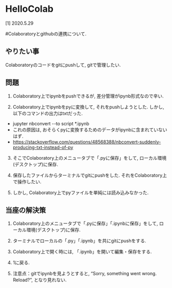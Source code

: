 # HelloColab
[1] 2020.5.29

#Colaboratoryとgithubの連携について.

## やりたい事
Colaboratoryのコードをgitにpushして, gitで管理したい.

## 問題
1. Colaboratory上でipynbをpushできるが, 差分管理がipynb形式なので辛い.

2. Colaboratory上でipynbをpyに変換して, それをpushしようとした. しかし, 以下のコマンドの出力はtxtだった.
  
  - jupyter nbconvert --to script *.ipynb
  - これの原因は, おそらくpyに変換するためのデータがipynbに含まれていないはず.
  - https://stackoverflow.com/questions/48568388/nbconvert-suddenly-producing-txt-instead-of-py
  
3. そこでColaboratory上のメニュータブで「.pyに保存」をして, ローカル環境(デスクトップ)に保存.

4. 保存したファイルからターミナルでgitにpushをした. それをColaboratory上で操作したい.

5. しかし, Colaboratory上でpyファイルを単純には読み込みなかった.


## 当座の解決策

1. Colaboratory上のメニュータブで「.pyに保存」「.ipynbに保存」をして, ローカル環境(デスクトップ)に保存.

2. ターミナルでローカルの「.py」「.ipynb」を共にgitにpushをする.

3. Colaboratory上で開く時には, 「.ipynb」を開いて編集・保存をする.

4. 1に戻る.

5. 注意点：gitでipynbを見ようとすると, “Sorry, something went wrong. Reload?”, となり見れない.
  
